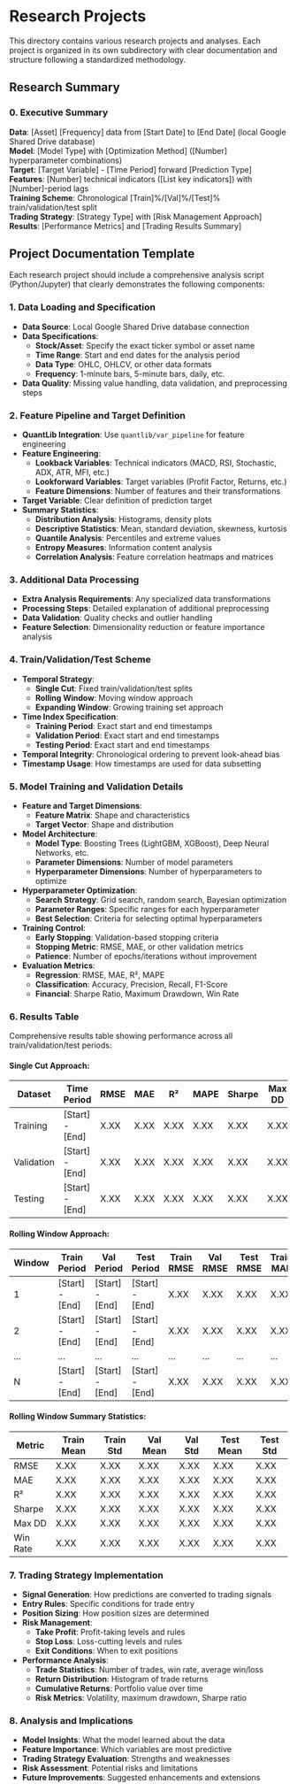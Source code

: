 # Research Projects

This directory contains various research projects and analyses. Each project is organized in its own subdirectory with clear documentation and structure following a standardized methodology.

## Research Summary

### 0. Executive Summary
**Data**: [Asset] [Frequency] data from [Start Date] to [End Date] (local Google Shared Drive database)  
**Model**: [Model Type] with [Optimization Method] ([Number] hyperparameter combinations)  
**Target**: [Target Variable] - [Time Period] forward [Prediction Type]  
**Features**: [Number] technical indicators ([List key indicators]) with [Number]-period lags  
**Training Scheme**: Chronological [Train]%/[Val]%/[Test]% train/validation/test split  
**Trading Strategy**: [Strategy Type] with [Risk Management Approach]  
**Results**: [Performance Metrics] and [Trading Results Summary]  

## Project Documentation Template

Each research project should include a comprehensive analysis script (Python/Jupyter) that clearly demonstrates the following components:

### 1. Data Loading and Specification
- **Data Source**: Local Google Shared Drive database connection
- **Data Specifications**:
  - **Stock/Asset**: Specify the exact ticker symbol or asset name
  - **Time Range**: Start and end dates for the analysis period
  - **Data Type**: OHLC, OHLCV, or other data formats
  - **Frequency**: 1-minute bars, 5-minute bars, daily, etc.
- **Data Quality**: Missing value handling, data validation, and preprocessing steps

### 2. Feature Pipeline and Target Definition
- **QuantLib Integration**: Use `quantlib/var_pipeline` for feature engineering
- **Feature Engineering**:
  - **Lookback Variables**: Technical indicators (MACD, RSI, Stochastic, ADX, ATR, MFI, etc.)
  - **Lookforward Variables**: Target variables (Profit Factor, Returns, etc.)
  - **Feature Dimensions**: Number of features and their transformations
- **Target Variable**: Clear definition of prediction target
- **Summary Statistics**:
  - **Distribution Analysis**: Histograms, density plots
  - **Descriptive Statistics**: Mean, standard deviation, skewness, kurtosis
  - **Quantile Analysis**: Percentiles and extreme values
  - **Entropy Measures**: Information content analysis
  - **Correlation Analysis**: Feature correlation heatmaps and matrices

### 3. Additional Data Processing
- **Extra Analysis Requirements**: Any specialized data transformations
- **Processing Steps**: Detailed explanation of additional preprocessing
- **Data Validation**: Quality checks and outlier handling
- **Feature Selection**: Dimensionality reduction or feature importance analysis

### 4. Train/Validation/Test Scheme
- **Temporal Strategy**: 
  - **Single Cut**: Fixed train/validation/test splits
  - **Rolling Window**: Moving window approach
  - **Expanding Window**: Growing training set approach
- **Time Index Specification**:
  - **Training Period**: Exact start and end timestamps
  - **Validation Period**: Exact start and end timestamps  
  - **Testing Period**: Exact start and end timestamps
- **Temporal Integrity**: Chronological ordering to prevent look-ahead bias
- **Timestamp Usage**: How timestamps are used for data subsetting

### 5. Model Training and Validation Details
- **Feature and Target Dimensions**:
  - **Feature Matrix**: Shape and characteristics
  - **Target Vector**: Shape and distribution
- **Model Architecture**:
  - **Model Type**: Boosting Trees (LightGBM, XGBoost), Deep Neural Networks, etc.
  - **Parameter Dimensions**: Number of model parameters
  - **Hyperparameter Dimensions**: Number of hyperparameters to optimize
- **Hyperparameter Optimization**:
  - **Search Strategy**: Grid search, random search, Bayesian optimization
  - **Parameter Ranges**: Specific ranges for each hyperparameter
  - **Best Selection**: Criteria for selecting optimal hyperparameters
- **Training Control**:
  - **Early Stopping**: Validation-based stopping criteria
  - **Stopping Metric**: RMSE, MAE, or other validation metrics
  - **Patience**: Number of epochs/iterations without improvement
- **Evaluation Metrics**:
  - **Regression**: RMSE, MAE, R², MAPE
  - **Classification**: Accuracy, Precision, Recall, F1-Score
  - **Financial**: Sharpe Ratio, Maximum Drawdown, Win Rate

### 6. Results Table
Comprehensive results table showing performance across all train/validation/test periods:

#### Single Cut Approach:
| Dataset | Time Period | RMSE | MAE | R² | MAPE | Sharpe | Max DD | Win Rate |
|---------|-------------|------|-----|----|----- |--------|--------|----------|
| Training | [Start] - [End] | X.XX | X.XX | X.XX | X.XX | X.XX | X.XX | X.XX |
| Validation | [Start] - [End] | X.XX | X.XX | X.XX | X.XX | X.XX | X.XX | X.XX |
| Testing | [Start] - [End] | X.XX | X.XX | X.XX | X.XX | X.XX | X.XX | X.XX |

#### Rolling Window Approach:
| Window | Train Period | Val Period | Test Period | Train RMSE | Val RMSE | Test RMSE | Train MAE | Val MAE | Test MAE | Train R² | Val R² | Test R² |
|--------|--------------|------------|-------------|------------|----------|-----------|-----------|---------|----------|----------|--------|---------|
| 1 | [Start] - [End] | [Start] - [End] | [Start] - [End] | X.XX | X.XX | X.XX | X.XX | X.XX | X.XX | X.XX | X.XX | X.XX |
| 2 | [Start] - [End] | [Start] - [End] | [Start] - [End] | X.XX | X.XX | X.XX | X.XX | X.XX | X.XX | X.XX | X.XX | X.XX |
| ... | ... | ... | ... | ... | ... | ... | ... | ... | ... | ... | ... | ... |
| N | [Start] - [End] | [Start] - [End] | [Start] - [End] | X.XX | X.XX | X.XX | X.XX | X.XX | X.XX | X.XX | X.XX | X.XX |

#### Rolling Window Summary Statistics:
| Metric | Train Mean | Train Std | Val Mean | Val Std | Test Mean | Test Std |
|--------|------------|-----------|----------|---------|-----------|----------|
| RMSE | X.XX | X.XX | X.XX | X.XX | X.XX | X.XX |
| MAE | X.XX | X.XX | X.XX | X.XX | X.XX | X.XX |
| R² | X.XX | X.XX | X.XX | X.XX | X.XX | X.XX |
| Sharpe | X.XX | X.XX | X.XX | X.XX | X.XX | X.XX |
| Max DD | X.XX | X.XX | X.XX | X.XX | X.XX | X.XX |
| Win Rate | X.XX | X.XX | X.XX | X.XX | X.XX | X.XX |

### 7. Trading Strategy Implementation
- **Signal Generation**: How predictions are converted to trading signals
- **Entry Rules**: Specific conditions for trade entry
- **Position Sizing**: How position sizes are determined
- **Risk Management**:
  - **Take Profit**: Profit-taking levels and rules
  - **Stop Loss**: Loss-cutting levels and rules
  - **Exit Conditions**: When to exit positions
- **Performance Analysis**:
  - **Trade Statistics**: Number of trades, win rate, average win/loss
  - **Return Distribution**: Histogram of trade returns
  - **Cumulative Returns**: Portfolio value over time
  - **Risk Metrics**: Volatility, maximum drawdown, Sharpe ratio

### 8. Analysis and Implications
- **Model Insights**: What the model learned about the data
- **Feature Importance**: Which variables are most predictive
- **Trading Strategy Evaluation**: Strengths and weaknesses
- **Risk Assessment**: Potential risks and limitations
- **Future Improvements**: Suggested enhancements and extensions

